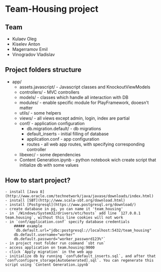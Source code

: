 # Team-Housing project
## Team
* Kulaev Oleg
* Kiselev Anton
* Magerramov Emil
* Vinogradov Vladislav
## Project folders structure
* app/
	- assets.javascript/ - Javascript classes and KnockoutViewModels
	- controllers/ - MVC controllers
	- models/ - classes which handle all interaction with DB
	- modules/ - enable specific module for PlayFramework, dooesn't matter
	- utils/ - some helpers
	- views/ - all views except admin, login, index are partial
	- conf/ - application configuration
		* db.migration.default/ - db migrations
		* default_inserts - initial filling of database
		* application.conf - app configuration
		* routes - all web app routes, with specifying corresponding controller
	- libexec/ - some dependencies
	- Content Generation.ipynb - python notebook wich create script that initialize db with some values
## How to start project?
    - install [Java 8](http://www.oracle.com/technetwork/java/javase/downloads/index.html)
    - install [SBT](http://www.scala-sbt.org/download.html)
    - install [Postgresql](https://www.postgresql.org/download/)
    - create database in pg, yo can name it 'team_housing'
    - in `/Windows/System32/drivers/etc/hosts` add line `127.0.0.1   team.housing`, without this line cookies will not work
    - in `conf/application.conf` specify database credentials
		##### example
		`db.default.url="jdbc:postgresql://localhost:5432/team_housing"
		db.default.username="worker"
		db.default.password="worker_password123%"`
	- in project root folder run coomand `sbt run`
	- access application on team.housing:9000
	- click `Apply migration` in the web app
	- initialize db by running `conf\default_inserts.sql`, and after that `conf\configure_storage[AutoGenerated].sql`. You can regenerate this script using `Content Generation.ipynb`